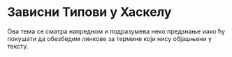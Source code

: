 
# Зависни Типови у Хаскелу

Ова тема се сматра напредном и подразумева неко предзнање иако ћу покушати да обезбедим линкове за термине који нису објашњени у тексту.
